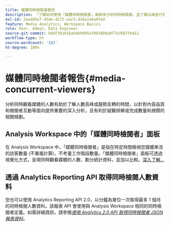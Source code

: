 ```yaml
---
title: 媒體同時檢閱者報告
description: 「了解如何使用『媒體同時檢閱者』面板來分析同時檢閱者，並了解尖峰並行存取和下降情況。」
exl-id: 2eadd5e7-45de-4275-aac5-d16e2a6a9fed
feature: Media Analytics, Workspace Basics
role: User, Admin, Data Engineer
source-git-commit: b6df391016ab4b9095e3993808a877e3587f0a51
workflow-type: ht
source-wordcount: '183'
ht-degree: 100%

---
```


# 媒體同時檢閱者報告{#media-concurrent-viewers}

分析同時觀看媒體的人數有助於了解人數高峰或趨勢反轉的時間，以針對內容品質和檢閱者互動等面向提供重要的深入分析，且有利於疑難排解或完成數量和規模的相關規劃。

## Analysis Workspace 中的「媒體同時檢閱者」面板

在 Analysis Workspace 中，「媒體同時檢閱者」是指在特定時間檢視您媒體串流的訪客數量 (不重複計算)，不考量工作階段數量。「媒體同時檢閱者」面板可透過視覺化方式，呈現同時觀看媒體的人數、劃分統計資料，並加以比較。[深入了解...](https://experienceleague.adobe.com/docs/analytics/analyze/analysis-workspace/panels/media-concurrent-viewers.html?lang=zh-Hant)

## 透過 Analytics Reporting API 取得同時檢閱人數資料

您也可以使用 Analytics Reporting API 2.0，以分鐘為單位一次取得最多 1 個月的同時檢閱人數資料。該報表 API 會使用與 Analysis Workspace 相同的同時檢閱者定義。如需詳細資訊，請參閱&#x200B;[_*使用 Analytics 2.0 API 取得同時檢閱者 JSON 報表資料*_](/help/media-reports/media-default-reports/get-concurrent-json20.md)。
